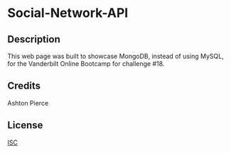 # Social-Network-API

## Description

This web page was built to showcase MongoDB, instead of using MySQL, for the Vanderbilt Online Bootcamp for challenge #18.

## Credits

Ashton Pierce


## License

[ISC](https://choosealicense.com/licenses/isc/)
